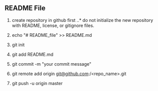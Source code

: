 ## README File ##

1. create repository in github first
..* do not initialize the new repository with README, license, or gitignore files.

2. echo "# README_file" >> README.md
3. git init
4. git add README.md
5. git commit -m "your commit message"
6. git remote add origin git@github.com:<user>/<repo_name>.git
7. git push -u origin master
